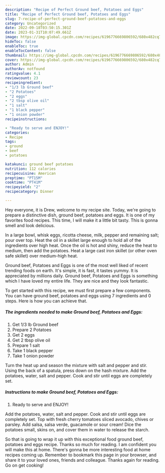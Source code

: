```yaml
---
description: "Recipe of Perfect Ground beef, Potatoes and Eggs"
title: "Recipe of Perfect Ground beef, Potatoes and Eggs"
slug: 7-recipe-of-perfect-ground-beef-potatoes-and-eggs
category: Uncategorized
date: 2022-09-18T03:50:15.301Z
date: 2023-01-31T10:07:49.661Z
image: https://img-global.cpcdn.com/recipes/6196776669806592/680x482cq70/ground-beef-potatoes-and-eggs-recipe-main-photo.jpg
hideToc: false
enableToc: true
enableTocContent: false
thumbnail: https://img-global.cpcdn.com/recipes/6196776669806592/680x482cq70/ground-beef-potatoes-and-eggs-recipe-main-photo.jpg
cover: https://img-global.cpcdn.com/recipes/6196776669806592/680x482cq70/ground-beef-potatoes-and-eggs-recipe-main-photo.jpg
author: Admin
authorAv: notfound
ratingvalue: 4.1
reviewcount: 23
recipeingredient:
- "1/3 lb Ground beef"
- "2 Potatoes"
- "2 eggs"
- "2 tbsp olive oil"
- "1 salt"
- "1 black pepper"
- "1 onion powder"
recipeinstructions:

- "Ready to serve and ENJOY!"
categories:
- Recipe
tags:
- ground
- beef
- potatoes

katakunci: ground beef potatoes 
nutrition: 112 calories
recipecuisine: American
preptime: "PT15M"
cooktime: "PT41M"
recipeyield: "2"
recipecategory: Dinner

---
```



Hey everyone, it is Drew, welcome to my recipe site. Today, we're going to prepare a distinctive dish, ground beef, potatoes and eggs. It is one of my favorites food recipes. This time, I will make it a little bit tasty. This is gonna smell and look delicious.

In a large bowl, whisk eggs, ricotta cheese, milk, pepper and remaining salt; pour over top. Heat the oil in a skillet large enough to hold all of the ingredients over high heat. Once the oil is hot and shiny, reduce the heat to medium, then add the potatoes. Heat a large cast iron skillet (or other oven safe skillet) over medium-high heat.

Ground beef, Potatoes and Eggs is one of the most well liked of recent trending foods on earth. It's simple, it is fast, it tastes yummy. It is appreciated by millions daily. Ground beef, Potatoes and Eggs is something which I have loved my entire life. They are nice and they look fantastic.


To get started with this recipe, we must first prepare a few components. You can have ground beef, potatoes and eggs using 7 ingredients and 0 steps. Here is how you can achieve that.

<!--inarticleads1-->

##### The ingredients needed to make Ground beef, Potatoes and Eggs:

1. Get 1/3 lb Ground beef
1. Prepare 2 Potatoes
1. Get 2 eggs
1. Get 2 tbsp olive oil
1. Prepare 1 salt
1. Take 1 black pepper
1. Take 1 onion powder


Turn the heat up and season the mixture with salt and pepper and stir. Using the back of a spatula, press down on the hash mixture. Add the potatoes, water, salt and pepper. Cook and stir until eggs are completely set. 

<!--inarticleads2-->

##### Instructions to make Ground beef, Potatoes and Eggs:


1. Ready to serve and ENJOY!

Add the potatoes, water, salt and pepper. Cook and stir until eggs are completely set. Top with fresh cherry tomatoes sliced avocado, chives or parsley. Add salsa, salsa verde, guacamole or sour cream! Dice the potatoes small, skins on, and cover them in water to release the starch. 

So that is going to wrap it up with this exceptional food ground beef, potatoes and eggs recipe. Thanks so much for reading. I am confident you will make this at home. There's gonna be more interesting food at home recipes coming up. Remember to bookmark this page in your browser, and share it to your loved ones, friends and colleague. Thanks again for reading. Go on get cooking!
